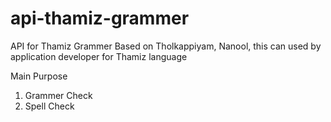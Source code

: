 # api-thamiz-grammer
API for Thamiz Grammer Based on Tholkappiyam, Nanool, this can used by application developer for Thamiz language

Main Purpose
1. Grammer Check
2. Spell Check
